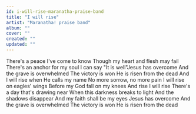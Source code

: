 ```yaml
---
id: i-will-rise-maranatha-praise-band
title: "I will rise"
artist: "Maranatha! praise band"
album: ""
cover: ""
created: ""
updated: ""
---
```


There's a peace I've come to know
Though my heart and flesh may fail
There's an anchor for my soul
I can say "It is well"Jesus has overcome
And the grave is overwhelmed
The victory is won
He is risen from the dead
And I will rise when He calls my name
No more sorrow, no more pain
I will rise on eagles' wings
Before my God fall on my knees
And rise
I will rise
There's a day that's drawing near
When this darkness breaks to light
And the shadows disappear
And my faith shall be my eyes
Jesus has overcome
And the grave is overwhelmed
The victory is won
He is risen from the dead